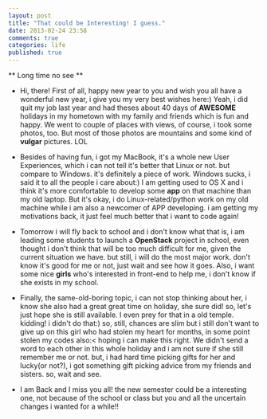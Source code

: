 ```yaml
---
layout: post
title: "That could be Interesting! I guess."
date: 2013-02-24 23:58
comments: true
categories: life
published: true
---
```


** Long time no see **

* Hi, there! First of all, happy new year to you and wish you all have a wonderful new year, i give you my very best wishes here:)
Yeah, i did quit my job last year and had theses about 40 days of **AWESOME** holidays in my hometown with my family and friends which is fun and happy. We went to couple of places with views, of course, i took some photos, too. But most of those photos are mountains and some kind of **vulgar** pictures. LOL

* Besides of having fun, i got my MacBook, it's a whole new User Experiences, which i can not tell it's better that Linux or not. but compare to Windows. it's definitely a piece of work. Windows sucks, i said it to all the people i care about:) I am getting used to OS X and i think it's more comfortable to develop some **app** on that machine than my old laptop. But it's okay, i do Linux-related/python work on my old machine while i am also a newcomer of APP developing. i am getting my motivations back, it just feel much better that i want to code again!

* Tomorrow i will fly back to school and i don't know what that is, i am leading some students to launch a **OpenStack** project in school, even thought i don't think that will be too much difficult for me, given the current situation we have. but still, i will do the most major work. don't know it's good for me or not, just wait and see how it goes. Also, i want some nice **girls** who's interested in front-end to help me, i don't know if she exists in my school.

* Finally, the same-old-boring topic, i can not stop thinking about her, i know she also had a great great time on holiday, she sure did! so, let's just hope she is still available. I even prey for that in a old temple. kidding! i didn't do that:) so, still, chances are slim but i still don't want to give up on this girl who had stolen my heart for months, in some point stolen my codes also:< hoping i can make this right. We didn't send a word to each other in this whole holiday and i am not sure if she still remember me or not. but, i had hard time picking gifts for her and lucky(or not?), i got something gift picking advice from my friends and sisters. so, wait and see.

* I am Back and I miss you all! the new semester could be a interesting one, not because of the school or class but you and all the uncertain changes i wanted for a while!!

